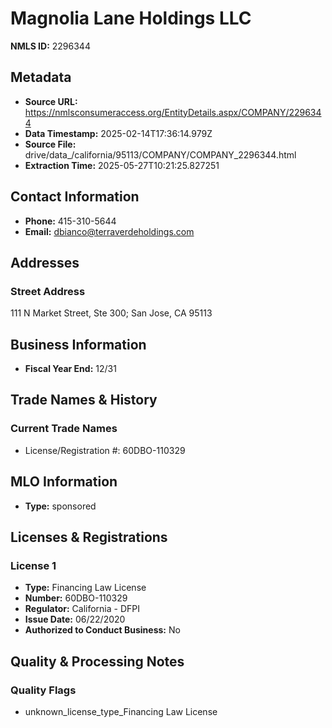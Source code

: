 # Magnolia Lane Holdings LLC

**NMLS ID:** 2296344

## Metadata
- **Source URL:** https://nmlsconsumeraccess.org/EntityDetails.aspx/COMPANY/2296344
- **Data Timestamp:** 2025-02-14T17:36:14.979Z
- **Source File:** drive/data_/california/95113/COMPANY/COMPANY_2296344.html
- **Extraction Time:** 2025-05-27T10:21:25.827251

## Contact Information
- **Phone:** 415-310-5644
- **Email:** dbianco@terraverdeholdings.com

## Addresses
### Street Address
111 N Market Street, Ste 300; San Jose, CA 95113

## Business Information
- **Fiscal Year End:** 12/31

## Trade Names & History
### Current Trade Names
- License/Registration #: 60DBO-110329

## MLO Information
- **Type:** sponsored

## Licenses & Registrations

### License 1
- **Type:** Financing Law License
- **Number:** 60DBO-110329
- **Regulator:** California - DFPI
- **Issue Date:** 06/22/2020
- **Authorized to Conduct Business:** No

## Quality & Processing Notes
### Quality Flags
- unknown_license_type_Financing Law License
